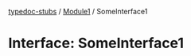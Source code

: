 [typedoc-stubs](../../README.md) / [Module1](../README.md) / SomeInterface1

# Interface: SomeInterface1

